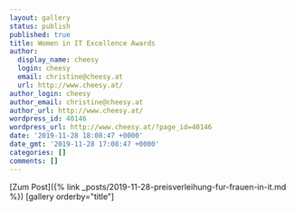 ```yaml
---
layout: gallery
status: publish
published: true
title: Women in IT Excellence Awards
author:
  display_name: cheesy
  login: cheesy
  email: christine@cheesy.at
  url: http://www.cheesy.at/
author_login: cheesy
author_email: christine@cheesy.at
author_url: http://www.cheesy.at/
wordpress_id: 40146
wordpress_url: http://www.cheesy.at/?page_id=40146
date: '2019-11-28 18:08:47 +0000'
date_gmt: '2019-11-28 17:08:47 +0000'
categories: []
comments: []
---
```


[Zum Post]({% link _posts/2019-11-28-preisverleihung-fur-frauen-in-it.md %})
[gallery orderby="title"]
